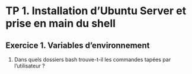 # TP 1. Installation d’Ubuntu Server et prise en main du shell

## Exercice 1. Variables d’environnement

1. Dans quels dossiers bash trouve-t-il les commandes tapées par l’utilisateur ?

